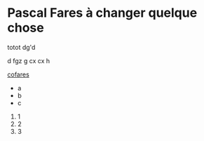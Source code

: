 # Pascal Fares à changer quelque chose

totot dg'd

d
fgz
g
cx
cx
h

[cofares](http://www.cofares.net)

* a
* b
* c

1. 1
1. 2
1. 3


